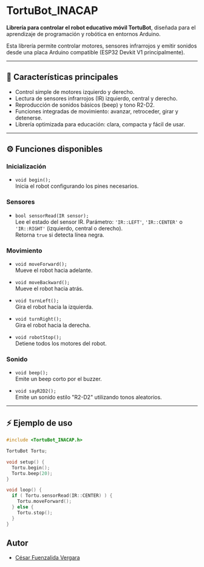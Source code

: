 # TortuBot_INACAP

**Librería para controlar el robot educativo móvil TortuBot**, diseñada para el aprendizaje de programación y robótica en entornos Arduino.  

Esta librería permite controlar motores, sensores infrarrojos y emitir sonidos desde una placa Arduino compatible (ESP32 Devkit V1 principalmente).

---

## 🚀 Características principales

- Control simple de motores izquierdo y derecho.
- Lectura de sensores infrarrojos (IR) izquierdo, central y derecho.
- Reproducción de sonidos básicos (beep) y tono R2-D2.
- Funciones integradas de movimiento: avanzar, retroceder, girar y detenerse.
- Librería optimizada para educación: clara, compacta y fácil de usar.

---

## ⚙️ Funciones disponibles

### Inicialización
- `void begin();`  
  Inicia el robot configurando los pines necesarios.

### Sensores
- `bool sensorRead(IR sensor);`  
  Lee el estado del sensor IR. Parámetro: `'IR::LEFT'`, `'IR::CENTER'` o `'IR::RIGHT'` (izquierdo, central o derecho).  
  Retorna `true` si detecta línea negra.

### Movimiento
- `void moveForward();`  
  Mueve el robot hacia adelante.

- `void moveBackward();`  
  Mueve el robot hacia atrás.

- `void turnLeft();`  
  Gira el robot hacia la izquierda.

- `void turnRight();`  
  Gira el robot hacia la derecha.

- `void robotStop();`  
  Detiene todos los motores del robot.

### Sonido
- `void beep();`  
  Emite un beep corto por el buzzer.

- `void sayR2D2();`  
  Emite un sonido estilo "R2-D2" utilizando tonos aleatorios.

---

## ⚡ Ejemplo de uso

```cpp
#include <TortuBot_INACAP.h>

TortuBot Tortu;

void setup() {
  Tortu.begin();
  Tortu.beep(20);
}

void loop() {
  if ( Tortu.sensorRead(IR::CENTER) ) {
    Tortu.moveForward();
  } else {
    Tortu.stop();
  }
}
```

## Autor

- [César Fuenzalida Vergara](https://www.cefuve.com/)